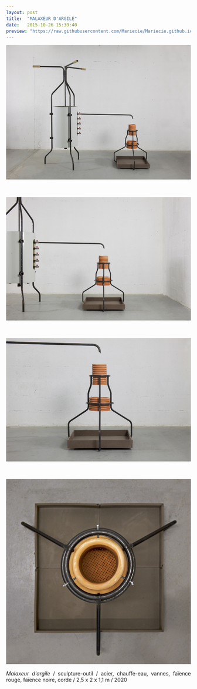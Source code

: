 ```yaml
---
layout: post
title:  "MALAXEUR D'ARGILE"
date:   2015-10-26 15:39:40
preview: "https://raw.githubusercontent.com/Mariecie/Mariecie.github.io/master/images/Francois-Dufeil-Malaxeur-preview-2020.jpg"
---
```


<img src="https://raw.githubusercontent.com/Mariecie/Mariecie.github.io/master/images/Francois-Dufeil-Malaxeur-2020.jpg" alt="Malaxeur d'argile.Francois Dufeil"> 
<p>&nbsp;</p> 

<img src="https://raw.githubusercontent.com/Mariecie/Mariecie.github.io/master/images/Francois-Dufeil-Malaxeur-detail-2020.jpg" alt="Malaxeur d'argile.Francois Dufeil"> 
<p>&nbsp;</p> 

<img src="https://raw.githubusercontent.com/Mariecie/Mariecie.github.io/master/images/Francois-Dufeil-Malaxeur-detail+-2020.jpg" alt="Malaxeur d'argile.Francois Dufeil"> 
<p>&nbsp;</p> 

<img src="https://raw.githubusercontent.com/Mariecie/Mariecie.github.io/master/images/Francois-Dufeil-Malaxeur-detail++-2020.jpg" alt="Malaxeur d'argile.Francois Dufeil"> 

<p style="text-align:justify">
<span style="font-style: italic;">Malaxeur d'argile</span> / sculpture-outil / acier, chauffe-eau, vannes, faïence rouge, faïence noire, corde / 2,5 x 2 x 1,1 m  / 2020
</p>
<br>
